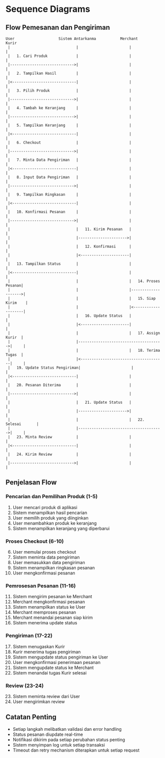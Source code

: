 # Sequence Diagrams

## Flow Pemesanan dan Pengiriman

```
User                    Sistem Antarkanma           Merchant                Kurir
 |                              |                       |                     |
 |   1. Cari Produk             |                       |                     |
 |----------------------------->|                       |                     |
 |   2. Tampilkan Hasil         |                       |                     |
 |<-----------------------------|                       |                     |
 |   3. Pilih Produk            |                       |                     |
 |----------------------------->|                       |                     |
 |   4. Tambah ke Keranjang     |                       |                     |
 |----------------------------->|                       |                     |
 |   5. Tampilkan Keranjang     |                       |                     |
 |<-----------------------------|                       |                     |
 |   6. Checkout                |                       |                     |
 |----------------------------->|                       |                     |
 |   7. Minta Data Pengiriman   |                       |                     |
 |<-----------------------------|                       |                     |
 |   8. Input Data Pengiriman   |                       |                     |
 |----------------------------->|                       |                     |
 |   9. Tampilkan Ringkasan     |                       |                     |
 |<-----------------------------|                       |                     |
 |   10. Konfirmasi Pesanan     |                       |                     |
 |----------------------------->|                       |                     |
 |                              |   11. Kirim Pesanan   |                     |
 |                              |---------------------->|                     |
 |                              |   12. Konfirmasi      |                     |
 |                              |<----------------------|                     |
 |   13. Tampilkan Status       |                       |                     |
 |<-----------------------------|                       |                     |
 |                              |                       |   14. Proses Pesanan|
 |                              |                       |-------------------->|
 |                              |                       |   15. Siap Kirim    |
 |                              |                       |<--------------------|
 |                              |   16. Update Status   |                     |
 |                              |<----------------------|                     |
 |                              |                       |   17. Assign Kurir  |
 |                              |-------------------------------------->|     |
 |                              |                       |   18. Terima Tugas  |
 |                              |<--------------------------------------|     |
 |   19. Update Status Pengiriman|                       |                     |
 |<-----------------------------|                       |                     |
 |   20. Pesanan Diterima       |                       |                     |
 |----------------------------->|                       |                     |
 |                              |   21. Update Status   |                     |
 |                              |---------------------->|                     |
 |                              |                       |   22. Selesai       |
 |                              |-------------------------------------->|     |
 |   23. Minta Review           |                       |                     |
 |<-----------------------------|                       |                     |
 |   24. Kirim Review           |                       |                     |
 |----------------------------->|                       |                     |
```

## Penjelasan Flow

### Pencarian dan Pemilihan Produk (1-5)

1. User mencari produk di aplikasi
2. Sistem menampilkan hasil pencarian
3. User memilih produk yang diinginkan
4. User menambahkan produk ke keranjang
5. Sistem menampilkan keranjang yang diperbarui

### Proses Checkout (6-10)

6. User memulai proses checkout
7. Sistem meminta data pengiriman
8. User memasukkan data pengiriman
9. Sistem menampilkan ringkasan pesanan
10. User mengkonfirmasi pesanan

### Pemrosesan Pesanan (11-16)

11. Sistem mengirim pesanan ke Merchant
12. Merchant mengkonfirmasi pesanan
13. Sistem menampilkan status ke User
14. Merchant memproses pesanan
15. Merchant menandai pesanan siap kirim
16. Sistem menerima update status

### Pengiriman (17-22)

17. Sistem menugaskan Kurir
18. Kurir menerima tugas pengiriman
19. Sistem mengupdate status pengiriman ke User
20. User mengkonfirmasi penerimaan pesanan
21. Sistem mengupdate status ke Merchant
22. Sistem menandai tugas Kurir selesai

### Review (23-24)

23. Sistem meminta review dari User
24. User mengirimkan review

## Catatan Penting

- Setiap langkah melibatkan validasi dan error handling
- Status pesanan diupdate real-time
- Notifikasi dikirim pada setiap perubahan status penting
- Sistem menyimpan log untuk setiap transaksi
- Timeout dan retry mechanism diterapkan untuk setiap request

